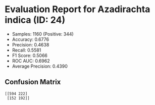 # Evaluation Report for Azadirachta indica (ID: 24)
- Samples: 1160 (Positive: 344)
- Accuracy: 0.6776
- Precision: 0.4638
- Recall: 0.5581
- F1 Score: 0.5066
- ROC AUC: 0.6962
- Average Precision: 0.4390

## Confusion Matrix
```
[[594 222]
 [152 192]]
```